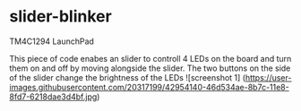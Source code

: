 # slider-blinker
TM4C1294 LaunchPad 

This piece of code enabes an slider to controll 4 LEDs on the board and turn them on and off by moving alongside the slider.
The two buttons on the side of the slider change the brightness of the LEDs
![screenshot 1]
(https://user-images.githubusercontent.com/20317199/42954140-46d534ae-8b7c-11e8-8fd7-6218dae3d4bf.jpg)
